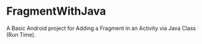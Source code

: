 # FragmentWithJava
A Basic Android project for Adding a Fragment in an Activity via Java Class (Run Time). 
